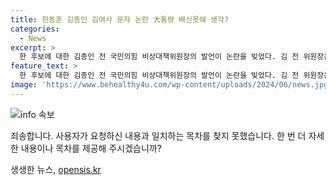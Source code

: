 ```yaml
---
title: 한동훈 김종인 김여사 문자 논란 大통령 배신못해 생각?
categories:
  - News
excerpt: >
  한 후보에 대한 김종인 전 국민의힘 비상대책위원장의 발언이 논란을 빚었다. 김 전 위원장은 한 후보의 대표 출마를 비판하며 윤석열 대통령을 배신하지 못할 것이라고 주장했고, 후보들을 맹렬하게 공격해들이는 것에 대해 미안하다고 했다. 또한, 김 전 위원장은 검사 출신 대통령에 대해 부정적인 견해를 피력했다.
feature_text: >
  한 후보에 대한 김종인 전 국민의힘 비상대책위원장의 발언이 논란을 빚었다. 김 전 위원장은 한 후보의 대표 출마를 비판하며 윤석열 대통령을 배신하지 못할 것이라고 주장했고, 후보들을 맹렬하게 공격해들이는 것에 대해 미안하다고 했다. 또한, 김 전 위원장은 검사 출신 대통령에 대해 부정적인 견해를 피력했다.
image: 'https://www.behealthy4u.com/wp-content/uploads/2024/06/news.jpg'
---
```


<p><img src="https://www.behealthy4u.com/wp-content/uploads/2024/06/news.jpg" alt="info 속보" /></p>

<p>죄송합니다. 사용자가 요청하신 내용과 일치하는 목차를 찾지 못했습니다. 한 번 더 자세한 내용이나 목차를 제공해 주시겠습니까?</p>
생생한 뉴스, <a href="https://opensis.kr" rel="dofollow">opensis.kr</a>


